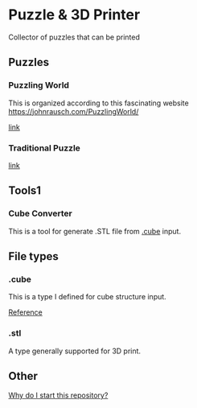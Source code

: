 # Puzzle & 3D Printer
Collector of puzzles that can be printed

## Puzzles

### Puzzling World

This is organized according to this fascinating website https://johnrausch.com/PuzzlingWorld/

[link](Puzzles/PuzzlingWorld)

### Traditional Puzzle

[link](Puzzles/Traditional)



## Tools1

### Cube Converter

This is a tool for generate .STL file from [.cube](CubeConverter#cube-file) input.

## File types
### .cube

This is a type I defined for cube structure input.

[Reference](CubeConverter#cube-file)

### .stl

A type generally supported for 3D print.

## Other

[Why do I start this repository?](WhyThisRepo.md)